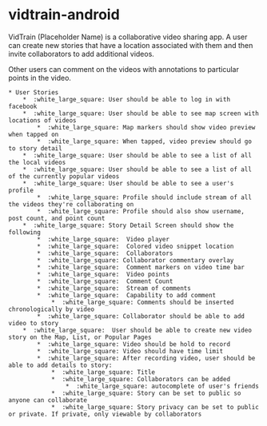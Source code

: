 # vidtrain-android

VidTrain (Placeholder Name) is a collaborative video sharing app. A user can create new stories that have a location associated with them and then invite collaborators to add additional videos.

Other users can comment on the videos with annotations to particular points in the video.

	* User Stories
		*  :white_large_square: User should be able to log in with facebook
		*  :white_large_square: User should be able to see map screen with locations of videos
			*  :white_large_square: Map markers should show video preview when tapped on
			*  :white_large_square: When tapped, video preview should go to story detail 
		*  :white_large_square: User should be able to see a list of all the local videos
		*  :white_large_square: User should be able to see a list of all of the currently popular videos
		*  :white_large_square: User should be able to see a user's profile
			*  :white_large_square: Profile should include stream of all the videos they're collaborating on
			*  :white_large_square: Profile should also show username, post count, and point count
		*  :white_large_square: Story Detail Screen should show the following
			*  :white_large_square:  Video player
			*  :white_large_square:  Colored video snippet location
			*  :white_large_square:  Collaborators
			*  :white_large_square: Collaborator commentary overlay
			*  :white_large_square:  Comment markers on video time bar
			*  :white_large_square:  Video points
			*  :white_large_square:  Comment Count
			*  :white_large_square:  Stream of comments
			*  :white_large_square:  Capability to add comment
				*  :white_large_square: Comments should be inserted chronologically by video
			*  :white_large_square: Collaborator should be able to add video to story
		*  :white_large_square:  User should be able to create new video story on the Map, List, or Popular Pages
			*  :white_large_square: Video should be hold to record
			*  :white_large_square: Video should have time limit
			*  :white_large_square: After recording video, user should be able to add details to story:
				*  :white_large_square: Title
				*  :white_large_square: Collaborators can be added
					*  :white_large_square: autocomplete of user's friends
				*  :white_large_square: Story can be set to public so anyone can collaborate
				*  :white_large_square: Story privacy can be set to public or private. If private, only viewable by collaborators
